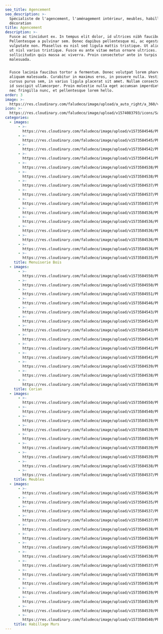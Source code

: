 ```yaml
---
seo_title: Agencement
seo_description: >-
  Spécialiste de l'agencement, l'aménagement intérieur, meubles, habillages mur,
  décoration
title: Agencement
description: >-
  Fusce ac tincidunt ex. In tempus elit dolor, id ultrices nibh faucibus quis.
  Pellentesque a pulvinar sem. Donec dapibus pellentesque mi, ac egestas nisi
  vulputate non. Phasellus eu nisl sed ligula mattis tristique. Ut aliquet justo
  ut nisl varius tristique. Fusce eu ante vitae metus ornare ultrices. Quisque
  sollicitudin quis massa ac viverra. Proin consectetur ante in turpis porttitor
  malesuada.


  Fusce lacinia faucibus tortor a fermentum. Donec volutpat lorem pharetra dui
  aliquam malesuada. Curabitur in maximus eros, in posuere nulla. Vestibulum
  cursus purus sem, in varius ligula placerat sit amet. Nullam consectetur massa
  id suscipit ullamcorper. Proin molestie nulla eget accumsan imperdiet. Nunc
  nec fringilla nunc, et pellentesque lorem hello.
order: 3
image: >-
  https://res.cloudinary.com/faludeco/image/upload/a_auto_right/a_360/v1574085732/Banner/IMG_0789_euxwdb.jpg
icon: >-
  https://res.cloudinary.com/faludeco/image/upload/v1574083793/icons/Sans_titre-2_xgcsaf.jpg
categories:
  - images:
      - >-
        https://res.cloudinary.com/faludeco/image/upload/v1573584546/Photos/img608_n6ofhd.jpg
      - >-
        https://res.cloudinary.com/faludeco/image/upload/v1573584545/Photos/img607_c0efbz.jpg
      - >-
        https://res.cloudinary.com/faludeco/image/upload/v1573584542/Photos/img403_qxc8zq.jpg
      - >-
        https://res.cloudinary.com/faludeco/image/upload/v1573584541/Photos/img725_zgnk7u.jpg
      - >-
        https://res.cloudinary.com/faludeco/image/upload/v1573584538/Photos/img505_xtw0xm.jpg
      - >-
        https://res.cloudinary.com/faludeco/image/upload/v1573584538/Photos/img504_y1fx2r.jpg
      - >-
        https://res.cloudinary.com/faludeco/image/upload/v1573584537/Photos/img578_owi9az.jpg
      - >-
        https://res.cloudinary.com/faludeco/image/upload/v1573584537/Photos/img577_ek4hjy.jpg
      - >-
        https://res.cloudinary.com/faludeco/image/upload/v1573584537/Photos/img576_ajoyn1.jpg
      - >-
        https://res.cloudinary.com/faludeco/image/upload/v1573584536/Photos/img726_wfoac4.jpg
      - >-
        https://res.cloudinary.com/faludeco/image/upload/v1573584536/Photos/img562_i2hdmn.jpg
      - >-
        https://res.cloudinary.com/faludeco/image/upload/v1573584536/Photos/img593_hbsk1r.jpg
      - >-
        https://res.cloudinary.com/faludeco/image/upload/v1573584536/Photos/img561_u1cbjx.jpg
      - >-
        https://res.cloudinary.com/faludeco/image/upload/v1573584536/Photos/img592_hwnfwk.jpg
      - >-
        https://res.cloudinary.com/faludeco/image/upload/v1573584535/Photos/img591_m8an93.jpg
    title: Menuiserie Bois
  - images:
      - >-
        https://res.cloudinary.com/faludeco/image/upload/v1573584550/Photos/img917_yi4njl.jpg
      - >-
        https://res.cloudinary.com/faludeco/image/upload/v1573584550/Photos/img915_azbuno.jpg
      - >-
        https://res.cloudinary.com/faludeco/image/upload/v1573584551/Photos/img921_h3w6kl.jpg
      - >-
        https://res.cloudinary.com/faludeco/image/upload/v1573584546/Photos/img621_bc8pq1.jpg
      - >-
        https://res.cloudinary.com/faludeco/image/upload/v1573584543/Photos/img637_kmbjbn.jpg
      - >-
        https://res.cloudinary.com/faludeco/image/upload/v1573584543/Photos/img636_gy2o6v.jpg
      - >-
        https://res.cloudinary.com/faludeco/image/upload/v1573584543/Photos/img356_hzaww1.jpg
      - >-
        https://res.cloudinary.com/faludeco/image/upload/v1573584543/Photos/img357_p5hmib.jpg
      - >-
        https://res.cloudinary.com/faludeco/image/upload/v1573584541/Photos/img680_u60bmr.jpg
      - >-
        https://res.cloudinary.com/faludeco/image/upload/v1573584541/Photos/img665_timzey.jpg
      - >-
        https://res.cloudinary.com/faludeco/image/upload/v1573584539/Photos/img490_qv5sbu.jpg
      - >-
        https://res.cloudinary.com/faludeco/image/upload/v1573584538/Photos/img506_rgz8yh.jpg
      - >-
        https://res.cloudinary.com/faludeco/image/upload/v1573584538/Photos/img503_zzgieo.jpg
    title: Corian
  - images:
      - >-
        https://res.cloudinary.com/faludeco/image/upload/v1573584550/Photos/img917_yi4njl.jpg
      - >-
        https://res.cloudinary.com/faludeco/image/upload/v1573584540/Photos/img431_r4zmos.jpg
      - >-
        https://res.cloudinary.com/faludeco/image/upload/v1573584539/Photos/img460_fqazvu.jpg
      - >-
        https://res.cloudinary.com/faludeco/image/upload/v1573584539/Photos/img461_kyfy7c.jpg
      - >-
        https://res.cloudinary.com/faludeco/image/upload/v1573584539/Photos/img459_vkvpd0.jpg
      - >-
        https://res.cloudinary.com/faludeco/image/upload/v1573584539/Photos/img476_uddhmh.jpg
      - >-
        https://res.cloudinary.com/faludeco/image/upload/v1573584539/Photos/img475_p52ohq.jpg
      - >-
        https://res.cloudinary.com/faludeco/image/upload/v1573584538/Photos/img474_vld2pa.jpg
      - >-
        https://res.cloudinary.com/faludeco/image/upload/v1573584537/Photos/img727_cbdzkd.jpg
    title: Meubles
  - images:
      - >-
        https://res.cloudinary.com/faludeco/image/upload/v1573584536/Photos/img757_wotyib.jpg
      - >-
        https://res.cloudinary.com/faludeco/image/upload/v1573584535/Photos/img756_xocioy.jpg
      - >-
        https://res.cloudinary.com/faludeco/image/upload/v1573584537/Photos/img740_ds8yjo.jpg
      - >-
        https://res.cloudinary.com/faludeco/image/upload/v1573584537/Photos/img741_zpgyzi.jpg
      - >-
        https://res.cloudinary.com/faludeco/image/upload/v1573584538/Photos/img743_uaj2vv.jpg
      - >-
        https://res.cloudinary.com/faludeco/image/upload/v1573584538/Photos/img742_vf3qsi.jpg
      - >-
        https://res.cloudinary.com/faludeco/image/upload/v1573584538/Photos/img503_zzgieo.jpg
      - >-
        https://res.cloudinary.com/faludeco/image/upload/v1573584538/Photos/img504_y1fx2r.jpg
      - >-
        https://res.cloudinary.com/faludeco/image/upload/v1573584537/Photos/img548_ktpigc.jpg
      - >-
        https://res.cloudinary.com/faludeco/image/upload/v1573584538/Photos/img694_lzpyb9.jpg
      - >-
        https://res.cloudinary.com/faludeco/image/upload/v1573584538/Photos/img505_xtw0xm.jpg
      - >-
        https://res.cloudinary.com/faludeco/image/upload/v1573584539/Photos/img696_ajwo3e.jpg
      - >-
        https://res.cloudinary.com/faludeco/image/upload/v1573584539/Photos/img695_gb6mla.jpg
      - >-
        https://res.cloudinary.com/faludeco/image/upload/v1573584539/Photos/img709_nt0mx9.jpg
      - >-
        https://res.cloudinary.com/faludeco/image/upload/v1573584540/Photos/img710_hxawt4.jpg
    title: Habillage Murs
---
```


